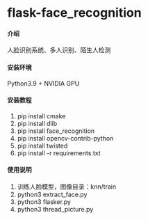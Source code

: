# flask-face_recognition

#### 介绍

人脸识别系统、多人识别、陌生人检测

#### 安装环境

Python3.9 + NVIDIA GPU

#### 安装教程

1. pip install cmake
2. pip install dlib
3. pip install face_recognition
4. pip install opencv-contrib-python
5. pip install twisted
6. pip install -r requirements.txt

#### 使用说明

1. 训练人脸模型，图像目录：knn/train
2. python3 extract_face.py
3. python3 flasker.py
4. python3 thread_picture.py
